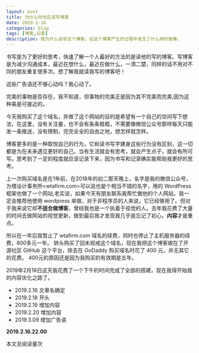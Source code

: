 ```yaml
---
layout: post
title: 为什么你也应该写博客
date: 2019-2-16
categories: blog
tags: [博客,记录]
description: 我为什么会写这个博客，在这个博客产生的过程中发生了什么样的故事。
---
```


书写是为了更好的思考，快速了解一个人最好的方法的是读他的写的博客。写博客是为减少沟通成本，最近在想什么，最近在做什么，一清二楚，同样的话不用对不同的朋友重复很多次。想了解我就读我写的博客吧！

这些广告语还不够心动吗？我心动了。

完美的事物是否存在，我不知道，但事物的完美正是因为其不完美而完美,因为这种美是可接近的。

今天我购买了这个域名，并做了这个网站的目的是希望有一个自己的空间写下想法，在这里，没有关注量，也不会有条条框框，不需要像微信公众号那样每天只能发一条推送，没有限制，完完全全的自由之地，想怎样就怎样。

博客更多的是一种取悦自己的行为，它和读书写字建身这些行为没有区别，这一切都是为在未来遇见更好的自己。当有生活就会有思考，就会产生点子，就会有所可写。思考到了一定的程度就应该记录下来，因为书写和记录确实能帮助我更好的思考。

上一次购买域名是在1年前，在2018年的初二那天晚上，名字是我的微信公众号，为塔设计事务所<wtafirm.com>可以说也是个相当不错的名字，用的 WordPress 框架也做了一个网站,老实说，如果今天有朋友联系我帮忙做他的个人网站，我一定会推荐他使用 wordpress 来做，对于非程序员的人来说，它已经够用了。但对于我来说它却**不适合做博客**，曾经我也是一个执着于视觉的人。去年我花费了大量的时间去做网站的视觉更新，做到最后我才发现我几乎是忘记了初心。**内容**才是重点。

所以在一年后我暂止了 wtafirm.com 域名的续费，同时也停止了主机服务器的续费，800多元一年。 转头购买了回未视戒这个域名，现在我把这个博客做在了开源社区 GitHub 这个平台，除去在 GoDaddy 购买域名时花了 400 元，并无其它的花费。 400元的原因还是因为我购买的有效期是五年。

2019年2月16日这天我花费了一个下午的时间完成了全部的搭建，现在我得开始我的内容优化之路了。

- 2019.2.16 文章名确定
- 2019.2.18 开头
- 2019.2.19 增加内容
- 2019.2.20 增加内容
- 2019.3.09 增加广告语

**2019.2.16.22.00**

<span id="busuanzi_container_page_pv">
  本文总阅读量<span id="busuanzi_value_page_pv"></span>次
</span>

